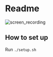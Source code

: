 # Readme

![screen_recording](https://user-images.githubusercontent.com/6994514/177207496-e9d95348-9e61-44f2-82e2-2b4535cf265c.gif)


## How to set up 

Run `./setup.sh`



